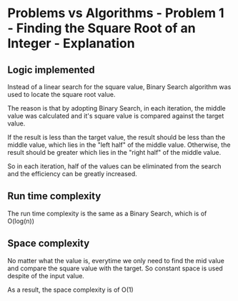 # Problems vs Algorithms - Problem 1 - Finding the Square Root of an Integer - Explanation

## Logic implemented
Instead of a linear search for the square value, Binary Search algorithm was used to locate the square root value.

The reason is that by adopting Binary Search, in each iteration, the middle value was calculated and it's square value is compared against the target value.

If the result is less than the target value, the result should be less than the middle value, which lies in the "left half" of the middle value. Otherwise, the result should be greater which lies in the "right half" of the middle value.

So in each iteration, half of the values can be eliminated from the search and the efficiency can be greatly increased.

## Run time complexity
The run time complexity is the same as a Binary Search, which is of O(log(n))

## Space complexity
No matter what the value is, everytime we only need to find the mid value and compare the square value with the target. So constant space is used despite of the input value.

As a result, the space complexity is of O(1)